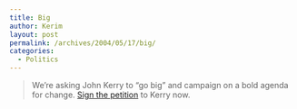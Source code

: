 ```yaml
---
title: Big
author: Kerim
layout: post
permalink: /archives/2004/05/17/big/
categories:
  - Politics
---
```

> We&#8217;re asking John Kerry to &#8220;go big&#8221; and campaign on a bold agenda for change. <a href="http://www.moveon.org/pac/news/gobig.html" onclick="_gaq.push(['_trackEvent', 'outbound-article', 'http://www.moveon.org/pac/news/gobig.html', 'Sign the petition']);" >Sign the petition</a> to Kerry now.

